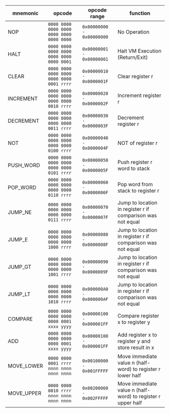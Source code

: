 mnemonic | opcode | opcode range | function
--- | --- | --- | ---
NOP  | `0000 0000 0000 0000 0000 0000 0000 0000` | `0x00000000 - 0x00000000` | No Operation |
HALT  | `0000 0000 0000 0000 0000 0000 0000 0001` | `0x00000001 - 0x00000001` | Halt VM Execution (Return/Exit) |
CLEAR | `0000 0000 0000 0000 0000 0000 0001 rrrr` | `0x00000010 - 0x0000001F` | Clear register r |
INCREMENT | `0000 0000 0000 0000 0000 0000 0010 rrrr` | `0x00000020 - 0x0000002F` | Increment register r |
DECREMENT | `0000 0000 0000 0000 0000 0000 0011 rrrr` | `0x00000030 - 0x0000003F` | Decrement register r |
NOT | `0000 0000 0000 0000 0000 0000 0100 rrrr` | `0x00000040 - 0x0000004F` | NOT of register r |
PUSH_WORD | `0000 0000 0000 0000 0000 0000 0101 rrrr` | `0x00000050 - 0x0000005F` | Push register r  word to stack |
POP_WORD | `0000 0000 0000 0000 0000 0000 0110 rrrr` | `0x00000060 - 0x0000006F` | Pop word from stack to register r |
JUMP_NE | `0000 0000 0000 0000 0000 0000 0111 rrrr` | `0x00000070 - 0x0000007F` | Jump to location in register r if comparison was not equal |
JUMP_E | `0000 0000 0000 0000 0000 0000 1000 rrrr` | `0x00000080 - 0x0000008F` | Jump to location in register r if comparison was not equal |
JUMP_GT | `0000 0000 0000 0000 0000 0000 1001 rrrr` | `0x00000090 - 0x0000009F` | Jump to location in register r if comparison was not equal |
JUMP_LT | `0000 0000 0000 0000 0000 0000 1010 rrrr` | `0x000000A0 - 0x000000AF` | Jump to location in register r if comparison was not equal |
COMPARE | `0000 0000 0000 0000 0000 0001 xxxx yyyy` | `0x00000100 - 0x000001FF` | Compare register x to register y |
ADD | `0000 0000 0000 0000 0000 0001 xxxx yyyy` | `0x00000100 - 0x000001FF` | Add register x to register y and store result in x |
MOVE_LOWER | `0000 0000 0001 rrrr nnnn nnnn nnnn nnnn` | `0x00100000 - 0x001FFFFF` | Move immediate value n (half-word) to register r lower half |
MOVE_UPPER | `0000 0000 0010 rrrr nnnn nnnn nnnn nnnn` | `0x00200060 - 0x002FFFFF` | Move immediate value n (half-word) to register r upper half |
